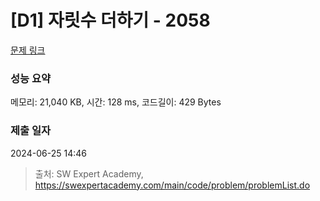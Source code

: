 # [D1] 자릿수 더하기 - 2058 

[문제 링크](https://swexpertacademy.com/main/code/problem/problemDetail.do?contestProbId=AV5QPRjqA10DFAUq) 

### 성능 요약

메모리: 21,040 KB, 시간: 128 ms, 코드길이: 429 Bytes

### 제출 일자

2024-06-25 14:46



> 출처: SW Expert Academy, https://swexpertacademy.com/main/code/problem/problemList.do